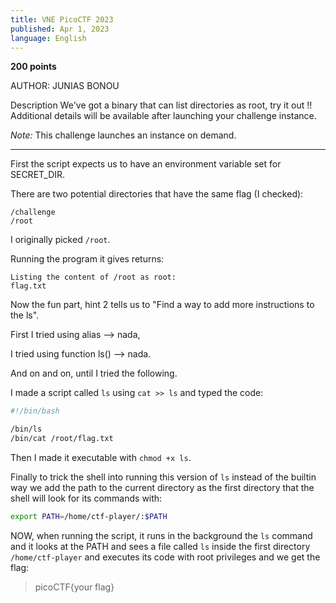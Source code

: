 ```yaml
---
title: VNE PicoCTF 2023
published: Apr 1, 2023
language: English
---
```


**200 points**

AUTHOR: JUNIAS BONOU

Description
We've got a binary that can list directories as root, try it out !!
Additional details will be available after launching your challenge instance.

_Note:_ This challenge launches an instance on demand.

---

First the script expects us to have an environment variable set for SECRET_DIR.

There are two potential directories that have the same flag (I checked):

```
/challenge
/root
```

I originally picked `/root`.

Running the program it gives returns:

```
Listing the content of /root as root:
flag.txt
```

Now the fun part, hint 2 tells us to "Find a way to add more instructions to the ls".

First I tried using alias --> nada,

I tried using function ls() --> nada.

And on and on, until I tried the following.

I made a script called `ls` using `cat >> ls` and typed the code:

```bash
#!/bin/bash

/bin/ls
/bin/cat /root/flag.txt
```

Then I made it executable with `chmod +x ls`.

Finally to trick the shell into running this version of `ls` instead of the builtin way we add the path to the current directory as the first directory that the shell will look for its commands with:

```bash
export PATH=/home/ctf-player/:$PATH
```

NOW, when running the script, it runs in the background the `ls` command and it looks at the PATH and sees a file called `ls` inside the first directory `/home/ctf-player` and executes its code with root privileges and we get the flag:

> picoCTF{your flag}
